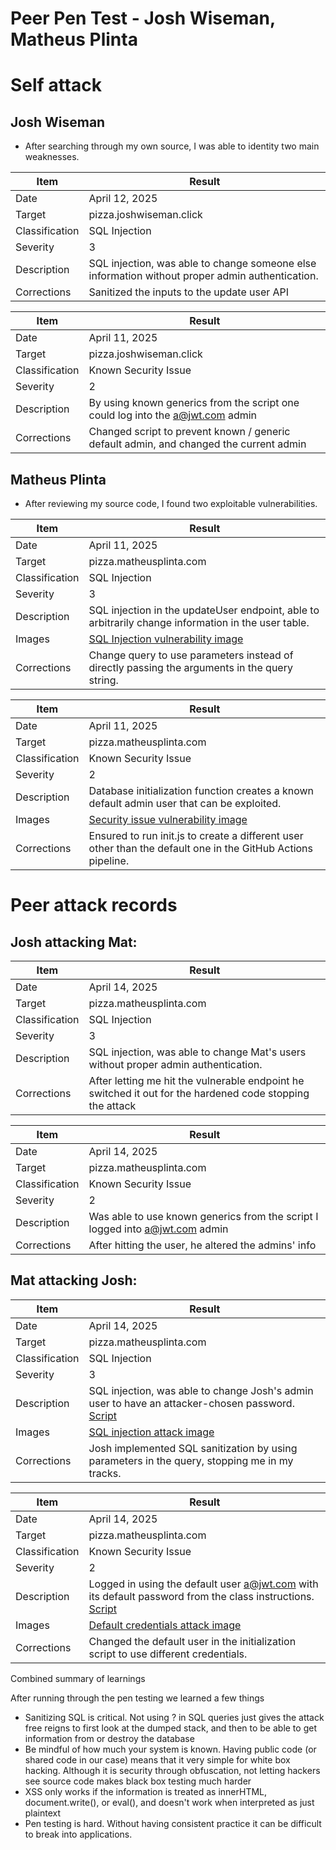 # Peer Pen Test - Josh Wiseman, Matheus Plinta

# Self attack
## Josh Wiseman
- After searching through my own source, I was able to identity two main weaknesses.

|  Item           | Result                                                                 |
|----------------|------------------------------------------------------------------------|
| Date           | April 12, 2025                                                          |
| Target         | pizza.joshwiseman.click                                               |
| Classification | SQL Injection                                                              |
| Severity       | 3                                                                      |
| Description    | SQL injection, was able to change someone else information without proper admin authentication.         |
| Corrections    | Sanitized the inputs to the update user API                                                 |

|  Item           | Result                                                                 |
|----------------|------------------------------------------------------------------------|
| Date           | April 11, 2025                                                          |
| Target         | pizza.joshwiseman.click                                               |
| Classification | Known Security Issue                                                              |
| Severity       | 2                                                                      |
| Description    | By using known generics from the script one could log into the a@jwt.com admin         |
| Corrections    | Changed script to prevent known / generic default admin, and changed the current admin       |




## Matheus Plinta
- After reviewing my source code, I found two exploitable vulnerabilities.

|  Item           | Result                                                                 |
|----------------|------------------------------------------------------------------------|
| Date           | April 11, 2025                                                          |
| Target         | pizza.matheusplinta.com                                               |
| Classification | SQL Injection                                                             |
| Severity       | 3                                                                      |
| Description    | SQL injection in the updateUser endpoint, able to arbitrarily change information in the user table. |
| Images         | [SQL Injection vulnerability image](https://gitea.matheusplinta.com/mfplinta/Image-Hosting/raw/branch/main/cs329-penetration/1.jpeg) |
| Corrections    | Change query to use parameters instead of directly passing the arguments in the query string. |

|  Item           | Result                                                                 |
|----------------|------------------------------------------------------------------------|
| Date           | April 11, 2025                                                          |
| Target         | pizza.matheusplinta.com                                               |
| Classification | Known Security Issue                                                          |
| Severity       | 2                                                                      |
| Description    | Database initialization function creates a known default admin user that can be exploited. |
| Images         | [Security issue vulnerability image](https://gitea.matheusplinta.com/mfplinta/Image-Hosting/raw/branch/main/cs329-penetration/2.jpeg) |
| Corrections    | Ensured to run init.js to create a different user other than the default one in the GitHub Actions pipeline. |


# Peer attack records
## Josh attacking Mat:
|  Item           | Result                                                                 |
|----------------|------------------------------------------------------------------------|
| Date           | April 14, 2025                                                          |
| Target         | pizza.matheusplinta.com                                                |
| Classification | SQL Injection                                                              |
| Severity       | 3                                                                      |
| Description    | SQL injection, was able to change Mat's users without proper admin authentication.         |
| Corrections    | After letting me hit the vulnerable endpoint he switched it out for the hardened code stopping the attack                                                |

|  Item           | Result                                                                 |
|----------------|------------------------------------------------------------------------|
| Date           | April 14, 2025                                                          |
| Target         | pizza.matheusplinta.com                                               |
| Classification | Known Security Issue                                                              |
| Severity       | 2                                                                      |
| Description    | Was able to use known generics from the script I logged into a@jwt.com admin         |
| Corrections    | After hitting the user, he altered the admins' info       |

## Mat attacking Josh:
|  Item           | Result                                                                 |
|----------------|------------------------------------------------------------------------|
| Date           | April 14, 2025                                                          |
| Target         | pizza.matheusplinta.com                                                |
| Classification | SQL Injection                                                              |
| Severity       | 3                                                                      |
| Description    | SQL injection, was able to change Josh's admin user to have an attacker-chosen password. [Script](https://gitea.matheusplinta.com/mfplinta/Image-Hosting/src/branch/main/cs329-penetration/penetrationScript.py)         |
| Images         | [SQL injection attack image](https://gitea.matheusplinta.com/mfplinta/Image-Hosting/raw/branch/main/cs329-penetration/4.jpeg) |
| Corrections    | Josh implemented SQL sanitization by using parameters in the query, stopping me in my tracks.  |

|  Item           | Result                                                                 |
|----------------|------------------------------------------------------------------------|
| Date           | April 14, 2025                                                          |
| Target         | pizza.matheusplinta.com                                               |
| Classification | Known Security Issue                                                              |
| Severity       | 2                                                                      |
| Description    | Logged in using the default user a@jwt.com with its default password from the class instructions. [Script](https://gitea.matheusplinta.com/mfplinta/Image-Hosting/src/branch/main/cs329-penetration/penetrationScript.py) |
| Images         | [Default credentials attack image](https://gitea.matheusplinta.com/mfplinta/Image-Hosting/raw/branch/main/cs329-penetration/3.jpeg) |
| Corrections    | Changed the default user in the initialization script to use different credentials. |


Combined summary of learnings

After running through the pen testing we learned a few things
- Sanitizing SQL is critical. Not using ? in SQL queries just gives the attack free reigns to first look at the dumped stack, and then to be able to get information from or destroy the database
- Be mindful of how much your system is known. Having public code (or shared code in our case) means that it very simple for white box hacking. Although it is security through obfuscation, not letting hackers see source code makes black box testing much harder
- XSS only works if the information is treated as innerHTML, document.write(), or eval(), and doesn't work when interpreted as just plaintext
- Pen testing is hard. Without having consistent practice it can be difficult to break into applications.
